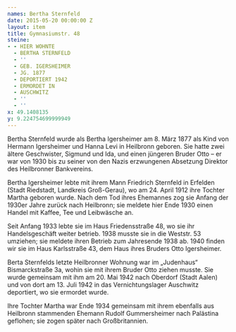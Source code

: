 ```yaml
---
names: Bertha Sternfeld
date: 2015-05-20 00:00:00 Z
layout: item
title: Gymnasiumstr. 48
steine:
- - HIER WOHNTE
  - BERTHA STERNFELD
  - ''
  - GEB. IGERSHEIMER
  - JG. 1877
  - DEPORTIERT 1942
  - ERMORDET IN
  - AUSCHWITZ
  - ''
  - ''
x: 49.1408135
y: 9.224754699999949
---
```


Bertha Sternfeld wurde als Bertha Igersheimer am 8. März 1877 als Kind von Hermann Igersheimer und Hanna Levi in Heilbronn geboren. Sie hatte zwei ältere Geschwister, Sigmund und Ida, und einen jüngeren Bruder Otto – er war von 1930 bis zu seiner von den Nazis erzwungenen Absetzung Direktor des Heilbronner Bankvereins.

Bertha Igersheimer lebte mit ihrem Mann Friedrich Sternfeld in Erfelden (Stadt Riedstadt, Landkreis Groß-Gerau), wo am 24. April 1912 ihre Tochter Martha geboren wurde. Nach dem Tod ihres Ehemannes zog sie Anfang der 1930er Jahre zurück nach Heilbronn; sie meldete hier Ende 1930 einen Handel mit Kaffee, Tee und Leibwäsche an.

Seit Anfang 1933 lebte sie im Haus Friedensstraße 48, wo sie ihr Handelsgeschäft weiter betrieb. 1938 musste sie in die Weststr. 53 umziehen; sie meldete ihren Betrieb zum Jahresende 1938 ab. 1940 finden wir sie im Haus Karlsstraße 43, dem Haus ihres Bruders Otto Igersheimer.

Berta Sternfelds letzte Heilbronner Wohnung war im „Judenhaus“ Bismarckstraße 3a, wohin sie mit ihrem Bruder Otto ziehen musste. Sie wurde gemeinsam mit ihm am 20. Mai 1942 nach Oberdorf (Stadt Aalen) und von dort am 13. Juli 1942 in das Vernichtungslager Auschwitz deportiert, wo sie ermordet wurde.

Ihre Tochter Martha war Ende 1934 gemeinsam mit ihrem ebenfalls aus Heilbronn stammenden Ehemann Rudolf Gummersheimer nach Palästina geflohen; sie zogen später nach Großbritannien.